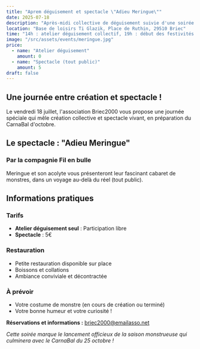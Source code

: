 ```yaml
---
title: "Aprem déguisement et spectacle \"Adieu Meringue\""
date: 2025-07-18
description: "Après-midi collective de déguisement suivie d'une soirée festive avec le spectacle \"Adieu Meringue\" de la compagnie Fil en bulle. Un fascinant cabaret de monstres !"
location: "Base de loisirs Ti Glazik, Place de Ruthin, 29510 Briec"
time: "14h : atelier déguisement collectif, 19h : début des festivités et spectacle"
image: "/src/assets/events/meringue.jpg"
price:
  - name: "Atelier déguisement"
    amount: 0
  - name: "Spectacle (tout public)"
    amount: 5
draft: false
---
```


## Une journée entre création et spectacle !

Le vendredi 18 juillet, l'association Briec2000 vous propose une journée spéciale qui mêle création collective et spectacle vivant, en préparation du CarnaBal d'octobre.

## Le spectacle : "Adieu Meringue"

### Par la compagnie Fil en bulle

Meringue et son acolyte vous présenteront leur fascinant cabaret de monstres, dans un voyage au-delà du réel (tout public).

## Informations pratiques

### Tarifs
- **Atelier déguisement seul** : Participation libre
- **Spectacle** : 5€

### Restauration
- Petite restauration disponible sur place
- Boissons et collations
- Ambiance conviviale et décontractée

### À prévoir
- Votre costume de monstre (en cours de création ou terminé)
- Votre bonne humeur et votre curiosité !

**Réservations et informations :** <span class="email-copy">briec2000@emailasso.net</span>

*Cette soirée marque le lancement officieux de la saison monstrueuse qui culminera avec le CarnaBal du 25 octobre !*